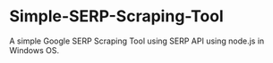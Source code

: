 # Simple-SERP-Scraping-Tool
A simple Google SERP Scraping Tool using SERP API using node.js in Windows OS.
